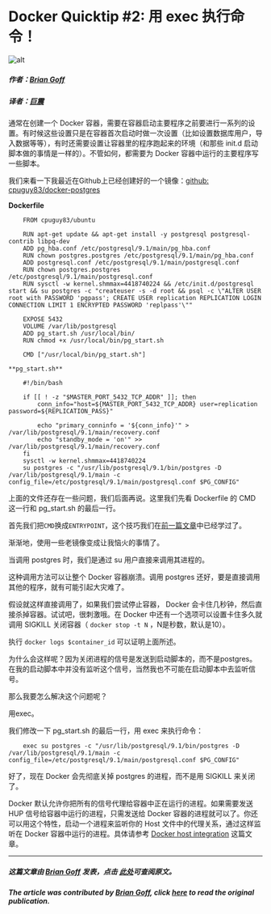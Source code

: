 # Docker Quicktip #2: 用 exec 执行命令！

![alt](http://resource.docker.cn/quick-tip.jpg)

##### 作者：[Brian Goff](https://github.com/cpuguy83)

##### 译者：[巨震](https://github.com/crystaldust)

通常在创建一个 Docker 容器，需要在容器启动主要程序之前要进行一系列的设置。有时候这些设置只是在容器首次启动时做一次设置（比如设置数据库用户，导入数据等等），有时还需要设置让容器里的程序跑起来的环境（和那些 init.d 启动脚本做的事情是一样的）。不管如何，都需要为 Docker 容器中运行的主要程序写一些脚本。


我们来看一下我最近在Github上已经创建好的一个镜像：[github: cpuguy83/docker-postgres](https://github.com/cpuguy83/docker-postgres/tree/d59c8578fabfd2e5a417d499836cd1643eac92b4)


**Dockerfile**

```
    FROM cpuguy83/ubuntu
     
    RUN apt-get update && apt-get install -y postgresql postgresql-contrib libpq-dev
    ADD pg_hba.conf /etc/postgresql/9.1/main/pg_hba.conf
    RUN chown postgres.postgres /etc/postgresql/9.1/main/pg_hba.conf
    ADD postgresql.conf /etc/postgresql/9.1/main/postgresql.conf
    RUN chown postgres.postgres /etc/postgresql/9.1/main/postgresql.conf
    RUN sysctl -w kernel.shmmax=4418740224 && /etc/init.d/postgresql start && su postgres -c "createuser -s -d root && psql -c \"ALTER USER root with PASSWORD 'pgpass'; CREATE USER replication REPLICATION LOGIN CONNECTION LIMIT 1 ENCRYPTED PASSWORD 'replpass'\""
     
    EXPOSE 5432
    VOLUME /var/lib/postgresql
    ADD pg_start.sh /usr/local/bin/
    RUN chmod +x /usr/local/bin/pg_start.sh
     
    CMD ["/usr/local/bin/pg_start.sh"]
    
**pg_start.sh**

    #!/bin/bash
    
    if [[ ! -z "$MASTER_PORT_5432_TCP_ADDR" ]]; then
        conn_info="host=${MASTER_PORT_5432_TCP_ADDR} user=replication password=${REPLICATION_PASS}"
     
        echo "primary_conninfo = '${conn_info}'" > /var/lib/postgresql/9.1/main/recovery.conf
        echo "standby_mode = 'on'" >> /var/lib/postgresql/9.1/main/recovery.conf 
    fi
    sysctl -w kernel.shmmax=4418740224
    su postgres -c "/usr/lib/postgresql/9.1/bin/postgres -D /var/lib/postgresql/9.1/main -c config_file=/etc/postgresql/9.1/main/postgresql.conf $PG_CONFIG"
```

上面的文件还存在一些问题，我们后面再说。这里我们先看 Dockerfile 的 CMD 这一行和 pg_start.sh 的最后一行。


首先我们把`CMD`换成`ENTRYPOINT`，这个技巧我们在[前一篇文章](http://dockboard.org/docker-quicktip-1-entrypoint)中已经学过了。

渐渐地，使用一些老镜像变成让我恼火的事情了。

当调用 postgres 时，我们是通过 su 用户直接来调用其进程的。

这种调用方法可以让整个 Docker 容器崩溃。调用 postgres 还好，要是直接调用其他的程序，就有可能引起大灾难了。

假设就这样直接调用了，如果我们尝试停止容器， Docker 会卡住几秒钟，然后直接杀掉容器。试试吧，很刺激哦。在 Docker 中还有一个选项可以设置卡住多久就调用 SIGKILL 关闭容器（ `docker stop -t N` ，N是秒数，默认是10）。

执行 `docker logs $container_id` 可以证明上面所述。

为什么会这样呢？因为关闭进程的信号是发送到启动脚本的，而不是postgres。在我的启动脚本中并没有监听这个信号，当然我也不可能在启动脚本中去监听信号。

那么我要怎么解决这个问题呢？

用exec。

我们修改一下 pg_start.sh 的最后一行，用 exec 来执行命令：

```
    exec su postgres -c "/usr/lib/postgresql/9.1/bin/postgres -D /var/lib/postgresql/9.1/main -c config_file=/etc/postgresql/9.1/main/postgresql.conf $PG_CONFIG"
```

好了，现在 Docker 会先彻底关掉 postgres 的进程，而不是用 SIGKILL 来关闭了。

Docker 默认允许你把所有的信号代理给容器中正在运行的进程。如果需要发送 HUP 信号给容器中运行的进程，只需发送给 Docker 容器的进程就可以了。你还可以用这个特性，启动一个进程来监听你的 Host 文件中的代理关系，通过这样监听在 Docker 容器中运行的进程。具体请参考 [Docker host integration](http://docs.docker.io/en/latest/use/host_integration/) 这篇文章。

---
##### 这篇文章由 [Brian Goff](https://github.com/cpuguy83) 发表，点击 [此处](http://www.tech-d.net/2014/01/27/docker-quicktip-2-exec-it/)可查阅原文。

##### The article was contributed by [Brian Goff](https://github.com/cpuguy83), click [here](http://www.tech-d.net/2014/01/27/docker-quicktip-2-exec-it/) to read the original publication.
